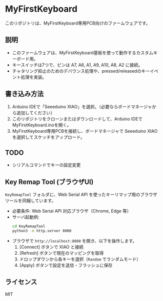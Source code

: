 # MyFirstKeyboard

このリポジトリは、MyFirstKeyboard専用PCB向けのファームウェアです。

## 説明

- このファームウェアは、MyFirstKeyboard基板を使って動作するカスタムキーボード用。
- キースイッチは7つで、ピンは A7, A6, A1, A9, A10, A8, A2 に接続。
- チャタリング抑止のためのデバウンス処理や、pressed/releasedのキーイベント処理を実装。

## 書き込み方法

1. Arduino IDEで「Seeeduino XIAO」を選択。（必要ならボードマネージャから追加してください）
2. このリポジトリをクローンまたはダウンロードして、Arduino IDEでMyFirstKeyboard.inoを開く。
3. MyFirstKeyboard専用PCBを接続し、ボードマネージャで Seeeduino XIAO を選択してスケッチをアップロード。

## TODO

- シリアルコマンドでキーの設定変更

## Key Remap Tool (ブラウザUI)
`KeyRemapTool` フォルダに、Web Serial API を使ったキーリマップ用のブラウザツールを同梱しています。
- 必要条件: Web Serial API 対応ブラウザ（Chrome, Edge 等）
- サーバ起動例:
  ```bash
  cd KeyRemapTool
  python3 -m http.server 8000
  ```
- ブラウザで `http://localhost:8000` を開き、以下を操作します。
  1. [Connect] ボタンで XIAO と接続
  2. [Refresh] ボタンで現在のマッピングを取得
  3. ドロップダウンから各キーを選択（`Random` でランダムモード）
  4. [Apply] ボタンで設定を送信・フラッシュに保存

## ライセンス

MIT

